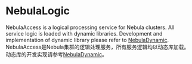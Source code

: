 # NebulaLogic
NebulaAccess is a logical processing service for Nebula clusters. All service logic is loaded with dynamic libraries. Development and implementation of dynamic library please refer to [NebulaDynamic](https://github.com/Bwar/NebulaDynamic). 
NebulaAccess是Nebula集群的逻辑处理服务，所有服务逻辑均以动态库加载。动态库的开发实现请参考[NebulaDynamic](https://github.com/Bwar/NebulaDynamic)。
